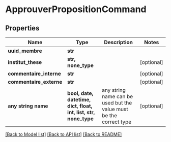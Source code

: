 # ApprouverPropositionCommand


## Properties
Name | Type | Description | Notes
------------ | ------------- | ------------- | -------------
**uuid_membre** | **str** |  | 
**institut_these** | **str, none_type** |  | [optional] 
**commentaire_interne** | **str** |  | [optional] 
**commentaire_externe** | **str** |  | [optional] 
**any string name** | **bool, date, datetime, dict, float, int, list, str, none_type** | any string name can be used but the value must be the correct type | [optional]

[[Back to Model list]](../README.md#documentation-for-models) [[Back to API list]](../README.md#documentation-for-api-endpoints) [[Back to README]](../README.md)


